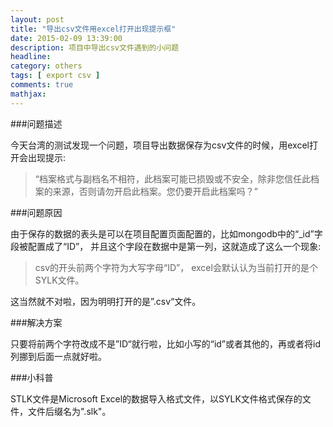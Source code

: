 ```yaml
---
layout: post
title: "导出csv文件用excel打开出现提示框"
date: 2015-02-09 13:39:00
description: 项目中导出csv文件遇到的小问题
headline:
category: others
tags: [ export csv ]
comments: true
mathjax:
---
```

###问题描述


今天台湾的测试发现一个问题，项目导出数据保存为csv文件的时候，用excel打开会出现提示:


>“档案格式与副档名不相符，此档案可能已损毁或不安全，除非您信任此档案的来源，否则请勿开启此档案。您仍要开启此档案吗？”


###问题原因


由于保存的数据的表头是可以在项目配置页面配置的，比如mongodb中的“_id”字段被配置成了“ID”， 并且这个字段在数据中是第一列，这就造成了这么一个现象:


>csv的开头前两个字符为大写字母“ID”， excel会默认认为当前打开的是个SYLK文件。


这当然就不对啦，因为明明打开的是”.csv“文件。


###解决方案


只要将前两个字符改成不是”ID“就行啦，比如小写的“id”或者其他的，再或者将id列挪到后面一点就好啦。


###小科普


STLK文件是Microsoft Excel的数据导入格式文件，以SYLK文件格式保存的文件，文件后缀名为".slk"。
